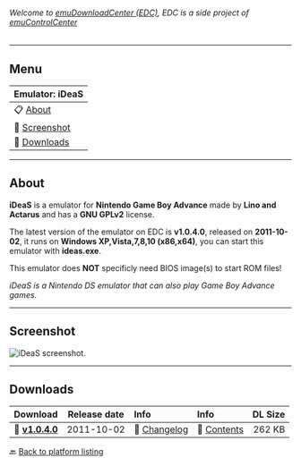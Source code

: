 ###### Welcome to [emuDownloadCenter (EDC)](https://github.com/PhoenixInteractiveNL/emuDownloadCenter/wiki/), EDC is a side project of [emuControlCenter](https://github.com/PhoenixInteractiveNL/emuControlCenter/wiki/)
***
## Menu
| **Emulator: iDeaS** |
|:---------|
| :clipboard: [About](#about) |
| :sunrise: [Screenshot](#screenshot) |
| :floppy_disk: [Downloads](#downloads) |
***
## About
**iDeaS** is a emulator for **Nintendo Game Boy Advance** made by **Lino and Actarus** and has a **GNU GPLv2** license.

The latest version of the emulator on EDC is **v1.0.4.0**, released on **2011-10-02**, it runs on **Windows XP,Vista,7,8,10 (x86,x64)**, you can start this emulator with **ideas.exe**.

This emulator does **NOT** specificly need BIOS image(s) to start ROM files!

_iDeaS is a Nintendo DS emulator that can also play Game Boy Advance games._
***
## Screenshot
![](https://raw.githubusercontent.com/PhoenixInteractiveNL/emuDownloadCenter/master/hooks/ideas/screen.jpg "iDeaS screenshot.")
***
## Downloads
| Download | Release date  | Info       | Info       | DL Size    |
|:---------|:-------------:|:-----------|:-----------|-----------:|
| :floppy_disk: [**v1.0.4.0**](https://github.com/PhoenixInteractiveNL/edc-repo0003/raw/master/ideas/1.0.4.0.7z) | 2011-10-02 | :page_facing_up: [Changelog](https://github.com/PhoenixInteractiveNL/edc-repo0003/blob/master/ideas/1.0.4.0_changelog.txt) | :mag_right: [Contents](https://github.com/PhoenixInteractiveNL/edc-repo0003/blob/master/ideas/1.0.4.0_contents.txt) | 262 KB |

:back: [Back to platform listing](https://github.com/PhoenixInteractiveNL/emuDownloadCenter/wiki/EDC-Platform-List)
